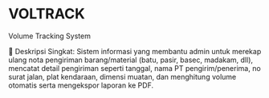 # VOLTRACK
Volume Tracking System 

🏢 Deskripsi Singkat:
Sistem informasi yang membantu admin untuk merekap ulang nota pengiriman barang/material (batu, pasir, basec, madakam, dll), mencatat detail pengiriman seperti tanggal, nama PT pengirim/penerima, no surat jalan, plat kendaraan, dimensi muatan, dan menghitung volume otomatis serta mengekspor laporan ke PDF.
